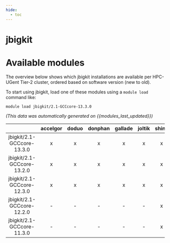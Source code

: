 ```yaml
---
hide:
  - toc
---
```


jbigkit
=======

# Available modules


The overview below shows which jbigkit installations are available per HPC-UGent Tier-2 cluster, ordered based on software version (new to old).

To start using jbigkit, load one of these modules using a `module load` command like:

```shell
module load jbigkit/2.1-GCCcore-13.3.0
```

*(This data was automatically generated on {{modules_last_updated}})*  

| |accelgor|doduo|donphan|gallade|joltik|shinx|
| :---: | :---: | :---: | :---: | :---: | :---: | :---: |
|jbigkit/2.1-GCCcore-13.3.0|x|x|x|x|x|x|
|jbigkit/2.1-GCCcore-13.2.0|x|x|x|x|x|x|
|jbigkit/2.1-GCCcore-12.3.0|x|x|x|x|x|x|
|jbigkit/2.1-GCCcore-12.2.0|-|-|-|-|-|x|
|jbigkit/2.1-GCCcore-11.3.0|-|-|-|-|-|x|
